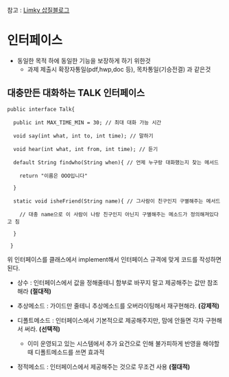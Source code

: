 참고 : [Limky 삽질블로그](https://limkydev.tistory.com/197)

인터페이스
===

* 동일한 목적 하에 동일한 기능을 보장하게 하기 위한것
  * 과제 제출시 확장자통일(pdf,hwp,doc 등), 목차통일(기승전결) 과 같은것
  
대충만든 대화하는 TALK 인터페이스
---
    public interface Talk{
    
      public int MAX_TIME_MIN = 30; // 최대 대화 가능 시간
    
      void say(int what, int to, int time); // 말하기
    
      void hear(int what, int from, int time); // 듣기
    
      default String findwho(String when){ // 언제 누구랑 대화했는지 찾는 메서드
    
        return "이름은 OOO입니다"
      
      }
    
      static void isheFriend(String name){ // 그사람이 친구인지 구별해주는 메서드
    
        // 대충 name으로 이 사람이 나랑 친구인지 아닌지 구별해주는 메소드가 정의해져있다고 침
       
      }

     }
    
위 인터페이스를 클래스에서 implement해서 인터페이스 규격에 맞게 코드를 작성하면된다.

* 상수 : 인터페이스에서 값을 정해줄테니 함부로 바꾸지 말고 제공해주는 값만 참조해라 **(절대적)**

* 추상메소드 : 가이드만 줄테니 추상메소드를 오버라이팅해서 재구현해라. **(강제적)**

* 디폴트메소드 : 인터페이스에서 기본적으로 제공해주지만, 맘에 안들면 각자 구현해서 써라. **(선택적)**
  * 이미 운영되고 있는 시스템에서 추가 요건으로 인해 불가피하게 반영을 해야할 때 디폴트메소드를 쓰면 효과적

* 정적메소드 : 인터페이스에서 제공해주는 것으로 무조건 사용 **(절대적)**
 





